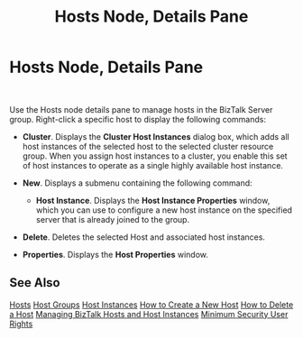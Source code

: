 ﻿---
title: Hosts Node, Details Pane
TOCTitle: Hosts Node, Details Pane
ms:assetid: 059b11a2-2677-4a06-a833-eb4a79e67881
ms:mtpsurl: https://msdn.microsoft.com/library/Aa546990(v=BTS.80)
ms:contentKeyID: 51525976
ms.date: 08/30/2017
mtps_version: v=BTS.80
f1_keywords:
- bts10.admin.resultsobject.host
---

# Hosts Node, Details Pane

 

Use the Hosts node details pane to manage hosts in the BizTalk Server group. Right-click a specific host to display the following commands:

  - **Cluster**. Displays the **Cluster Host Instances** dialog box, which adds all host instances of the selected host to the selected cluster resource group. When you assign host instances to a cluster, you enable this set of host instances to operate as a single highly available host instance.

  - **New**. Displays a submenu containing the following command:
    
      - **Host Instance**. Displays the **Host Instance Properties** window, which you can use to configure a new host instance on the specified server that is already joined to the group.

  - **Delete**. Deletes the selected Host and associated host instances.

  - **Properties**. Displays the **Host Properties** window.

## See Also

[Hosts](https://msdn.microsoft.com/library/aa578695\(v=bts.80\))  
[Host Groups](https://msdn.microsoft.com/library/aa547356\(v=bts.80\))  
[Host Instances](https://msdn.microsoft.com/library/aa560673\(v=bts.80\))  
[How to Create a New Host](https://msdn.microsoft.com/library/aa561079\(v=bts.80\))  
[How to Delete a Host](https://msdn.microsoft.com/library/aa561590\(v=bts.80\))  
[Managing BizTalk Hosts and Host Instances](https://msdn.microsoft.com/library/aa561042\(v=bts.80\))  
[Minimum Security User Rights](https://msdn.microsoft.com/library/aa559845\(v=bts.80\))

